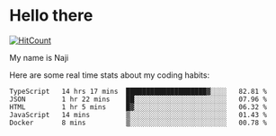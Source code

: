 # Hello there

[![HitCount](http://hits.dwyl.com/na-ji/na-ji.svg)](https://youtu.be/dQw4w9WgXcQ)

My name is Naji

Here are some real time stats about my coding habits:

<!--START_SECTION:waka-->
```text
TypeScript   14 hrs 17 mins  ████████████████████▓░░░░   82.81 % 
JSON         1 hr 22 mins    ██░░░░░░░░░░░░░░░░░░░░░░░   07.96 % 
HTML         1 hr 5 mins     █▓░░░░░░░░░░░░░░░░░░░░░░░   06.32 % 
JavaScript   14 mins         ▒░░░░░░░░░░░░░░░░░░░░░░░░   01.43 % 
Docker       8 mins          ▒░░░░░░░░░░░░░░░░░░░░░░░░   00.78 % 
```
<!--END_SECTION:waka-->
